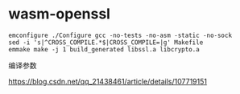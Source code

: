 # wasm-openssl

```
emconfigure ./Configure gcc -no-tests -no-asm -static -no-sock
sed -i 's|^CROSS_COMPILE.*$|CROSS_COMPILE=|g' Makefile
emmake make -j 1 build_generated libssl.a libcrypto.a
```

编译参数

https://blog.csdn.net/qq_21438461/article/details/107719151
